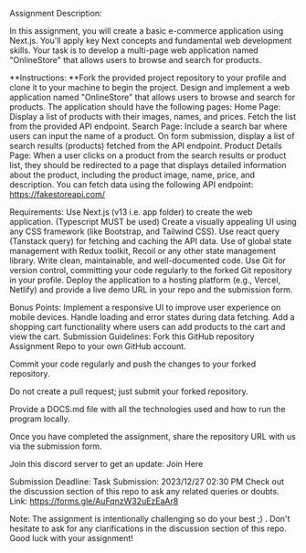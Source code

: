 Assignment Description:

In this assignment, you will create a basic e-commerce application using Next.js. You'll apply key Next concepts and fundamental web development skills. Your task is to develop a multi-page web application named "OnlineStore" that allows users to browse and search for products.

**Instructions: **Fork the provided project repository to your profile and clone it to your machine to begin the project. Design and implement a web application named "OnlineStore" that allows users to browse and search for products. The application should have the following pages: Home Page: Display a list of products with their images, names, and prices. Fetch the list from the provided API endpoint. Search Page: Include a search bar where users can input the name of a product. On form submission, display a list of search results (products) fetched from the API endpoint. Product Details Page: When a user clicks on a product from the search results or product list, they should be redirected to a page that displays detailed information about the product, including the product image, name, price, and description. You can fetch data using the following API endpoint: https://fakestoreapi.com/

Requirements: Use Next.js (v13 i.e. app folder) to create the web application. (Typescript MUST be used) Create a visually appealing UI using any CSS framework (like Bootstrap, and Tailwind CSS). Use react query (Tanstack query) for fetching and caching the API data. Use of global state management with Redux toolkit, Recoil or any other state management library. Write clean, maintainable, and well-documented code. Use Git for version control, committing your code regularly to the forked Git repository in your profile. Deploy the application to a hosting platform (e.g., Vercel, Netlify) and provide a live demo URL in your repo and the submission form.

Bonus Points: Implement a responsive UI to improve user experience on mobile devices. Handle loading and error states during data fetching. Add a shopping cart functionality where users can add products to the cart and view the cart. Submission Guidelines: Fork this GitHub repository Assignment Repo to your own GitHub account.

Commit your code regularly and push the changes to your forked repository.

Do not create a pull request; just submit your forked repository.

Provide a DOCS.md file with all the technologies used and how to run the program locally.

Once you have completed the assignment, share the repository URL with us via the submission form.

Join this discord server to get an update: Join Here

Submission Deadline: Task Submission: 2023/12/27 02:30 PM Check out the discussion section of this repo to ask any related queries or doubts. Link: https://forms.gle/AuFqnzW32uEzEaAr8

Note: The assignment is intentionally challenging so do your best ;) . Don't hesitate to ask for any clarifications in the discussion section of this repo. Good luck with your assignment!

